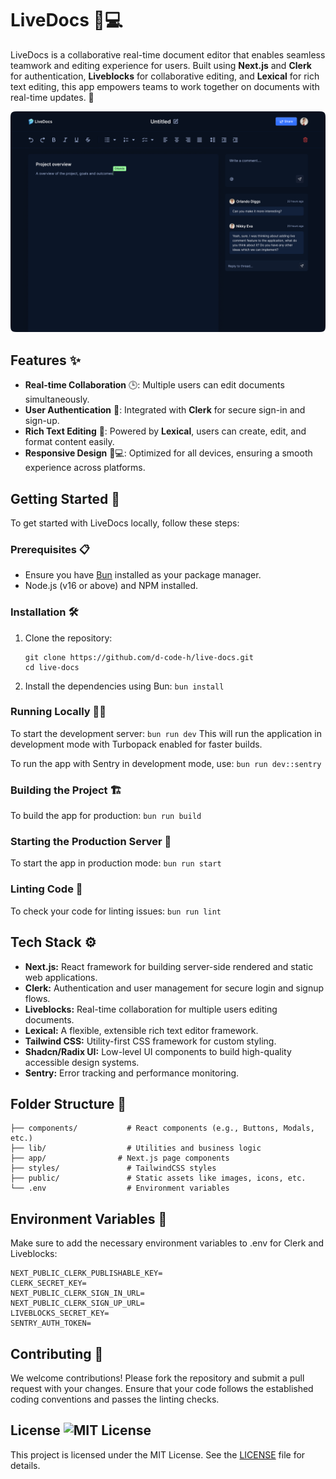 # LiveDocs 📄💻

LiveDocs is a collaborative real-time document editor that enables seamless teamwork and editing experience for users. Built using **Next.js** and **Clerk** for authentication, **Liveblocks** for collaborative editing, and **Lexical** for rich text editing, this app empowers teams to work together on documents with real-time updates. 🚀

![Live docs](/public/assets/live-docs.png)

## Features ✨

- **Real-time Collaboration** 🕒: Multiple users can edit documents simultaneously.
- **User Authentication** 🔐: Integrated with **Clerk** for secure sign-in and sign-up.
- **Rich Text Editing** 📝: Powered by **Lexical**, users can create, edit, and format content easily.
- **Responsive Design** 📱💻: Optimized for all devices, ensuring a smooth experience across platforms.

## Getting Started 🚀

To get started with LiveDocs locally, follow these steps:

### Prerequisites 📋

- Ensure you have [Bun](https://bun.sh/) installed as your package manager.
- Node.js (v16 or above) and NPM installed.

### Installation 🛠️

1. Clone the repository:

   ```
   git clone https://github.com/d-code-h/live-docs.git
   cd live-docs
   ```

2. Install the dependencies using Bun:
   `bun install`

### Running Locally 🏃‍♂️

To start the development server:
`bun run dev`
This will run the application in development mode with Turbopack enabled for faster builds.

To run the app with Sentry in development mode, use:
`bun run dev::sentry`

### Building the Project 🏗️

To build the app for production:
`bun run build`

### Starting the Production Server 🚢

To start the app in production mode:
`bun run start`

### Linting Code 📏

To check your code for linting issues:
`bun run lint`

## Tech Stack ⚙️

- **Next.js:** React framework for building server-side rendered and static web applications.
- **Clerk:** Authentication and user management for secure login and signup flows.
- **Liveblocks:** Real-time collaboration for multiple users editing documents.
- **Lexical:** A flexible, extensible rich text editor framework.
- **Tailwind CSS:** Utility-first CSS framework for custom styling.
- **Shadcn/Radix UI:** Low-level UI components to build high-quality accessible design systems.
- **Sentry:** Error tracking and performance monitoring.

## Folder Structure 📂

```
├── components/           # React components (e.g., Buttons, Modals, etc.)
├── lib/                  # Utilities and business logic
├── app/                # Next.js page components
├── styles/               # TailwindCSS styles
├── public/               # Static assets like images, icons, etc.
└── .env                  # Environment variables
```

## Environment Variables 🌿

Make sure to add the necessary environment variables to .env for Clerk and Liveblocks:

```
NEXT_PUBLIC_CLERK_PUBLISHABLE_KEY=
CLERK_SECRET_KEY=
NEXT_PUBLIC_CLERK_SIGN_IN_URL=
NEXT_PUBLIC_CLERK_SIGN_UP_URL=
LIVEBLOCKS_SECRET_KEY=
SENTRY_AUTH_TOKEN=
```

## Contributing 🤝

We welcome contributions! Please fork the repository and submit a pull request with your changes. Ensure that your code follows the established coding conventions and passes the linting checks.

## License ![MIT License](https://img.shields.io/badge/license-MIT-blue.svg)

This project is licensed under the MIT License. See the [LICENSE](./LICENSE) file for details.

